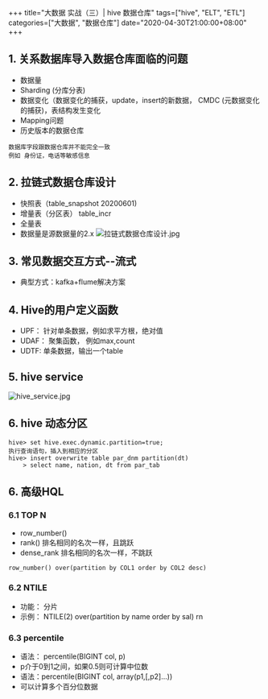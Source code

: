 +++
title="大数据 实战（三）| hive 数据仓库"
tags=["hive", "ELT", "ETL"]
categories=["大数据", "数据仓库"]
date="2020-04-30T21:00:00+08:00"
+++
## 1. 关系数据库导入数据仓库面临的问题
- 数据量
- Sharding (分库分表)
- 数据变化（数据变化的捕获，update，insert的新数据， CMDC (元数据变化的捕获)，表结构发生变化
- Mapping问题
- 历史版本的数据仓库
```
数据库字段跟数据仓库并不能完全一致
例如 身份证，电话等敏感信息
```


## 2. 拉链式数据仓库设计
- 快照表（table_snapshot 20200601)
- 增量表（分区表） table_incr
- 全量表
- 数据量是源数据量的2.x
![拉链式数据仓库设计.jpg](/assets/拉链式数据仓库设计.jpg)


## 3. 常见数据交互方式--流式
- 典型方式：kafka+flume解决方案

## 4. Hive的用户定义函数
- UPF： 针对单条数据，例如求平方根，绝对值
- UDAF： 聚集函数， 例如max,count
- UDTF: 单条数据，输出一个table

## 5. hive service 
![hive_service.jpg](/assets/hive_service.jpg)

## 6. hive 动态分区
```
hive> set hive.exec.dynamic.partition=true;
执行查询语句，插入到相应的分区
hive> insert overwrite table par_dnm partition(dt) 
    > select name, nation, dt from par_tab
```
## 6. 高级HQL
### 6.1 TOP N
- row_number()
- rank() 排名相同的名次一样，且跳跃
- dense_rank 排名相同的名次一样，不跳跃

```
row_number() over(partition by COL1 order by COL2 desc)
```

### 6.2 NTILE
- 功能： 分片
- 示例： NTILE(2) over(partition by name order by sal) rn

### 6.3 percentile
- 语法： percentile(BIGINT col, p)
- p介于0到1之间，如果0.5则可计算中位数
- 语法：percentile(BIGINT col, array(p1,[,p2]...))
- 可以计算多个百分位数据